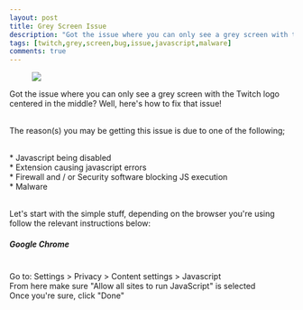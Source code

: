 ```yaml
---
layout: post
title: Grey Screen Issue
description: "Got the issue where you can only see a grey screen with the Twitch logo centered in the middle? Well, here's how to fix that issue!"
tags: [twitch,grey,screen,bug,issue,javascript,malware]
comments: true
---
```


<figure>
    <a href="http://i.imgur.com/nGY7Ld5.png"><img src="http://i.imgur.com/nGY7Ld5.png"></a>
</figure>

Got the issue where you can only see a grey screen with the Twitch logo centered in the middle? Well, here's how to fix that issue!

<br>The reason(s) you may be getting this issue is due to one of the following;

<br>* Javascript being disabled
<br>* Extension causing javascript errors
<br>* Firewall and / or Security software blocking JS execution
<br>* Malware

<br>Let's start with the simple stuff, depending on the browser you're using follow the relevant instructions below:

##### Google Chrome
<br>Go to: Settings > Privacy > Content settings > Javascript
<br>From here make sure "Allow all sites to run JavaScript" is selected
<br>Once you're sure, click "Done"
